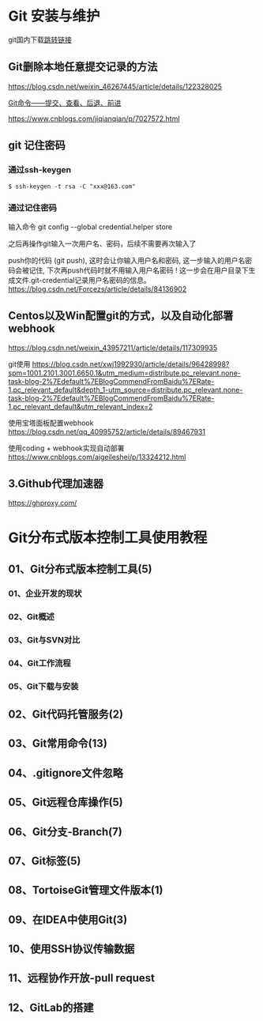 # Git 安装与维护

git国内下载[跳转链接](https://registry.npmmirror.com/binary.html?path=git-for-windows/)

## Git删除本地任意提交记录的方法

https://blog.csdn.net/weixin_46267445/article/details/122328025

[Git命令——提交、查看、后退、前进](https://www.cnblogs.com/jiqianqian/p/7027572.html)

https://www.cnblogs.com/jiqianqian/p/7027572.html

## git 记住密码

### 通过ssh-keygen
```Shell
$ ssh-keygen -t rsa -C "xxx@163.com"
```

### 通过记住密码

输入命令 git config --global credential.helper store

之后再操作git输入一次用户名、密码，后续不需要再次输入了

push你的代码 (git push), 这时会让你输入用户名和密码, 这一步输入的用户名密码会被记住,
下次再push代码时就不用输入用户名密码 ! 这一步会在用户目录下生成文件.git-credential记录用户名密码的信息。
https://blog.csdn.net/Forcezs/article/details/84136902

## Centos以及Win配置git的方式，以及自动化部署 webhook

https://blog.csdn.net/weixin_43957211/article/details/117309935

git使用
https://blog.csdn.net/xwj1992930/article/details/96428998?spm=1001.2101.3001.6650.1&utm_medium=distribute.pc_relevant.none-task-blog-2%7Edefault%7EBlogCommendFromBaidu%7ERate-1.pc_relevant_default&depth_1-utm_source=distribute.pc_relevant.none-task-blog-2%7Edefault%7EBlogCommendFromBaidu%7ERate-1.pc_relevant_default&utm_relevant_index=2


使用宝塔面板配置webhook
https://blog.csdn.net/qq_40995752/article/details/89467931

使用coding + webhook实现自动部署
https://www.cnblogs.com/aigeileshei/p/13324212.html


## 3.Github代理加速器
https://ghproxy.com/

# Git分布式版本控制工具使用教程

## 01、Git分布式版本控制工具(5)

### 01、企业开发的现状



### 02、Git概述

### 03、Git与SVN对比

### 04、Git工作流程

### 05、Git下载与安装

## 02、Git代码托管服务(2)

## 03、Git常用命令(13)

## 04、.gitignore文件忽略

## 05、Git远程仓库操作(5)

## 06、Git分支-Branch(7)

## 07、Git标签(5)

## 08、TortoiseGit管理文件版本(1)

## 09、在IDEA中使用Git(3)

## 10、使用SSH协议传输数据

## 11、远程协作开放-pull request

## 12、GitLab的搭建